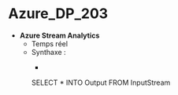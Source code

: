 # Azure_DP_203

+ **Azure Stream Analytics** 
  + Temps réel 
  + Synthaxe : 
    + ```
    SELECT 
    *
INTO
    Output
FROM
    InputStream
    ```sql 
